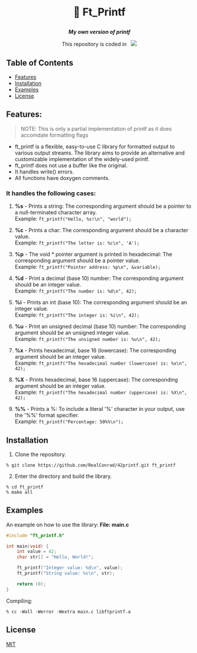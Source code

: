 <h1 align="center">
    <p>
        📓 Ft_Printf
    </p>
</h1>

<p align="center">
    <b><i>My own version of printf</i></b>
</p>

<p align="center">
    This repository is coded in&nbsp&nbsp
    <a href="https://skillicons.dev">
        <img src="https://skillicons.dev/icons?i=c" />
    </a>
</p>


## Table of Contents
- [Features](#features)
- [Installation](#installation)
- [Examples](#examples)
- [License](#license)

## Features:
> NOTE: This is only a partial implementation of printf as it does accomdate formatting flags
- ft_printf is a flexible, easy-to-use C library for formatted output to various output streams. The library aims to provide an alternative and customizable implementation of the widely-used printf.
- ft_printf does not use a buffer like the original.
- It handles write() errors.
- All functions have doxygen comments.
### It handles the following cases:
1. **%s** - Prints a string: The corresponding argument should be a pointer to a null-terminated character array. \
Example: `ft_printf("Hello, %s!\n", "world");`

2. **%c** - Prints a char: The corresponding argument should be a character value. \
Example: `ft_printf("The letter is: %c\n", 'A');`

3. **%p** - The void * pointer argument is printed in hexadecimal: The corresponding argument should be a pointer value. \
Example: `ft_printf("Pointer address: %p\n", &variable);`

4. **%d** - Print a decimal (base 10) number: The corresponding argument should be an integer value. \
Example: `ft_printf("The number is: %d\n", 42);`

5. **%i** - Prints an int (base 10): The corresponding argument should be an integer value. \
Example: `ft_printf("The integer is: %i\n", 42);`

6. **%u** - Print an unsigned decimal (base 10) number: The corresponding argument should be an unsigned integer value. \
Example: `ft_printf("The unsigned number is: %u\n", 42);`

7. **%x** - Prints hexadecimal, base 16 (lowercase): The corresponding argument should be an integer value. \
Example: `ft_printf("The hexadecimal number (lowercase) is: %x\n", 42);`

8. **%X** - Prints hexadecimal, base 16 (uppercase): The corresponding argument should be an integer value. \
Example: `ft_printf("The hexadecimal number (uppercase) is: %X\n", 42);`

9. **%%** - Prints a %: To include a literal '%' character in your output, use the '%%' format specifier. \
Example: `ft_printf("Percentage: 50%%\n");`

## Installation
1. Clone the repository.
```shell
% git clone https://github.com/RealConrad/42printf.git ft_printf
```
2. Enter the directory and build the library.
```shell
% cd ft_printf
% make all
```

## Examples
An example on how to use the library:
**File: main.c**
```c
#include "ft_printf.h"

int main(void) {
    int value = 42;
    char str[] = "Hello, World!";

    ft_printf("Integer value: %d\n", value);
    ft_printf("String value: %s\n", str);

    return (0);
}
```
Compiling:
```shell
% cc -Wall -Werror -Wextra main.c libftprintf.a
```

## License
[MIT](https://choosealicense.com/licenses/mit/)
